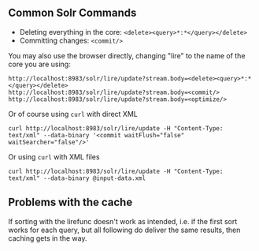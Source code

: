 ## Common Solr Commands

* Deleting everything in the core: `<delete><query>*:*</query></delete>`
* Committing changes: `<commit/>`

You may also use the browser directly, changing "lire" to the name of the core you are using:
```
http://localhost:8983/solr/lire/update?stream.body=<delete><query>*:*</query></delete>
http://localhost:8983/solr/lire/update?stream.body=<commit/>
http://localhost:8983/solr/lire/update?stream.body=<optimize/>
```

Or of course using `curl` with direct XML
```
curl http://localhost:8983/solr/lire/update -H "Content-Type: text/xml" --data-binary '<commit waitFlush="false" waitSearcher="false"/>'
```

Or using `curl` with XML files
```
curl http://localhost:8983/solr/lire/update -H "Content-Type: text/xml" --data-binary @input-data.xml
```

## Problems with the cache

If sorting with the lirefunc doesn't work as intended, i.e. if the first sort works for each query, but all following do deliver the same results, then caching gets in the way. 